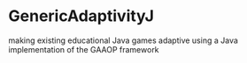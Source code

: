 GenericAdaptivityJ
==================

making existing educational Java games adaptive using a Java implementation of the GAAOP framework
